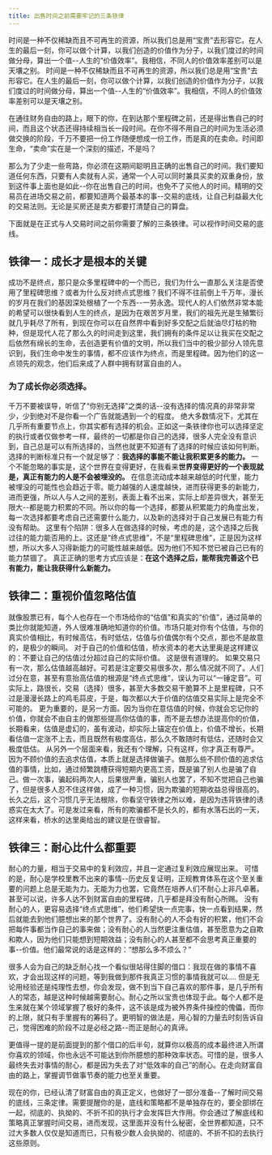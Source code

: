 ```yaml
---
title: 出售时间之前需要牢记的三条铁律
---
```

  
时间是一种不仅稀缺而且不可再生的资源，所以我们总是用“宝贵”去形容它。在人生的最后一刻，你可以做个计算，以我们创造的价值作为分子，以我们度过的时间做分母，算出一个值--人生的“价值效率”。我相信，不同人的价值效率差别可以是天壤之别。
时间是一种不仅稀缺而且不可再生的资源，所以我们总是用“宝贵”去形容它。在人生的最后一刻，你可以做个计算，以我们创造的价值作为分子，以我们度过的时间做分母，算出一个值--人生的“价值效率”。我相信，不同人的价值效率差别可以是天壤之别。

在通往财务自由的路上，眼下的你，在到达那个里程碑之前，还是得出售自己的时间，而且这个状态还得持续相当长一段时间。在你不得不用自己的时间为生活必须做交换的阶段，千万不要把一份工作随便想成一份工作，而是真的在卖命。时间即生命，“卖命”实在是一个深刻的描述，不是吗？

那么为了少走一些弯路，你必须在这期间聪明且正确的出售自己的时间。我们要知道任何东西，只要有人卖就有人买，通常一个人可以同时兼具买卖的双重身份，放到这件事上面也是如此--你在出售自己的时间，也免不了买他人的时间。精明的交易员在进场交易之前，都要知道两个最基本的事--交易的底线，让自己利益最大化的交易法则。无论是买房还是卖方都要打清楚自己的算盘。

下面就是在正式与人交易时间之前你需要了解的三条铁律。可以视作时间交易的底线。
## 铁律一：成长才是根本的关键
成功不是终点，那只是众多里程碑中的一个而已，我们为什么一直那么关注是否使用了里程碑思维？或者为什么反对终点式思维？我们不得不往前倒上千万年，漫长的岁月在我们的基因深处根植了一个东西--一劳永逸。现代人的人们依然非常本能的希望可以很快看到人生的终点，是因为在艰苦岁月里，我们的祖先光是生殖繁衍就几乎耗尽了所有，到现在你可以在自然界中看到好多交配之后就油尽灯枯的物种，但是现代人花了那么久的时间走到这里，我们拥有的条件足以让我买在交配之后依然有绵长的生命，去创造更有价值的文明，所以我们当中的极少部分人领先意识到，我们生命中发生的事情，都不应该作为终点，而是里程碑。因为他们的这一点领先的观念，他们后来成了人群中拥有财富自由的人。

### 为了成长你必须选择。
千万不要被误导，听信了“你别无选择”之类的话--没有选择的情况真的非常非常少，少到绝对不是你看一个广告就能遇到一个的程度。
绝大多数情况下，尤其在几乎所有重要节点上，你其实都有选择的机会。正如这一条铁律你也可以选择坚定的执行或者仅做参考一样，最终的一切都是你自己的选择，很多人完全没有意识到，自己总是可以有所选择的，当然也就更不知道有了选择的时候应该如何判断。选择的判断标准只有一个就足够了：**我选择的事能不能让我积累更多的能力。**
一个不能忽略的事实是，这个世界在变得更好，在我看来**世界变得更好的一个表现就是，真正有能力的人是不会被埋没的。** 在信息流动成本越来越低的时代里，能力被埋没的可能性也会趋近于零。能力越强的人速度越快，进而获得更多的新能力，进而更强，所以人与人之间的差别，表面上看不出来，实际上却差异很大，甚至无限大--都是能力积累的不同。所以你的每一个选择，都要从积累能力的角度出发，每一次选择都要考虑自己还需要什么能力，以及新的选择对于自己发展已有能力有没有帮助。
这里有个陷阱：很多人在做选择的时候，考虑的是，这个选择之后我过往的能力能否用的上。这还是“终点式思维”，不是“里程碑思维”，正是因为这样想，所以大多人习得新能力的可能性越来越低。因为他们不知不觉已被自己已有的能力禁锢了。
真正正确的思考方式应该是：**在这个选择之后，能帮我完善这个已有能力，能让我获得什么新能力。**


## 铁律二：重视价值忽略估值
就像股票已有，每个人也存在一个市场给你的“估值”和真实的“价值”，通过简单的类比你就能知道，外人很难准确地知道你的价值。市场只能对你有个估值，与你的真实价值相比，有时候高估，有时低估，估值与价值偶尔有个交点，那也不是故意的，是极少的瞬间。
对于自己的价值和估值，桥水资本的老大达里奥是这样建议的：不要让自己的估值过分超过自己的实际价值。
这是很有道理的。
如果交易只有一次，那么估值越高越好。可若是注定要交易很多次，那么情况就不同了。人们过分在意，甚至有意抬高估值的根源是“终点式思维”，误认为可以“一锤定音”。可实际上，路很长，交易（选择）很多，甚至大多数交易干脆算不上是里程碑，只不过是漫漫长路上的鸡毛蒜皮，于是，每次都以大于价值的估值交易实际上是完全不可能的。
更为重要的，是另一方面。因为当你在意估值的时候，你就会忘记你的价值，你就会不由自主的做那些提高你估值的事，而不是去想办法提高你的价值，长期看来，估值是虚幻的，虽有波动，却实际上锚定在价值上，价值不增长，长期看估值一定涨不上去，而且既然有极度高估，那么久不敢随时有低估，还随时会又极度低估。
从另外一个层面来看，我还有个理解，只有这样，你才真正有尊严。因为不顾价值的去追求估值，本质上就是选择做骗子。做那么些不顾价值的追求估值的事情，比如，通过频繁跳槽获得短期内更高工资，既是骗了别人也是骗了自己。做一次事，骗起码两次人，后果很严重，骗别人也罢了，不知不觉把自己也骗了，但是很多人忍不住这样做，成了一种习惯，因为欺骗的短期收益总得很高的。长久之后，这个习惯几乎无法根除，你看坚守铁律之所以难，是因为违背铁律的诱惑实在太大了。可是发过来看，所有的欺骗都不是长久的，都有水落石出的一天，这样来看，桥水的达里奥给出的建议是在很睿智。


## 铁律三：耐心比什么都重要
耐心的力量，相当于交易中的复利效应，并且一定通过复利效应展现出来。
可惜的是，耐心是学校里教不出来的事情--历史反复证明，正规教育体系在这个至关重要的问题上总是无能为力。无能为力也罢，它竟然在培养人们不耐心上非凡卓著。甚至可以说，许多人达不到财富自由的里程碑，几乎都是拜没有耐心所赐。
没有耐心的人，更容易选择“终点式思维”，他们希望快一点完事，快一点看到结果，然后就能去到他们臆想出来的那个世界了。没有耐心的人不会有好的积累，他们不会把每件事都当作自己的事来做；没有耐心的人当然更注重估值，甚至愿意为之自欺和欺人，因为他们只能想到短期效益；没有耐心的人甚至都不会思考真正重要的事--价值。他们最常说的话是这样的：“想那么多不烦么？”

很多人会为自己的缺乏耐心找一个看似很站得住脚的借口：我现在做的事情不喜欢，才会出现这样的问题，等到我做到那件我真正习惯的事情我就可以....
但是无论用经验还是纯理性去想，你会发现，做不到当下自己喜欢的那件事，是几乎所有人的常态，越是这种时候越需要耐心。耐心之所以宝贵也体现于此。每个人都不是生来就在某个领域掌握了极好的条件，这不该是成为被外界条件操控的傀儡，而你的上限，就只有手里握有的筹码了。更明智的做法是，用心智的力量去时刻告诉自己，觉得困难的阶段不过是必经之路--而正是耐心的真谛。

更值得一提的是前面提到的那个借口的后半句，就算你以极高的成本最终进入所谓你喜欢的领域，你也永远不可能达到你所臆想的那种效率状态。可惜的是，很多人最终失去对事情的耐心，都是因为失去了对“低效率的自己”的耐心。在走向财富自由的路上，掌握调节做事节奏的能力也至关重要。

现在的你，已经认清了财富自由的真正定义，也做好了一部分准备--了解时间交易的底线，三条定律。需要提醒你的是，底线和策略都不是单独存在的，要全部绑在一起，彻底的、执拗的、不折不扣的执行才会发挥巨大作用。你会通过了解底线和策略真正掌握时间交易，进而发现，这里面并没有什么秘密，全世界都知道，只不过大多数人仅仅是知道而已，只有极少数人会执拗的、彻底的、不折不扣的去执行这些原则。











